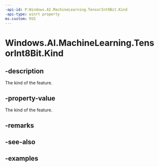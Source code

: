 ```yaml
---
-api-id: P:Windows.AI.MachineLearning.TensorInt8Bit.Kind
-api-type: winrt property
ms.custom: RS5
---
```


<!-- Property syntax.
public LearningModelFeatureKind Kind { get; }
-->

# Windows.AI.MachineLearning.TensorInt8Bit.Kind

## -description
The kind of the feature.

## -property-value
The kind of the feature.

## -remarks

## -see-also

## -examples
